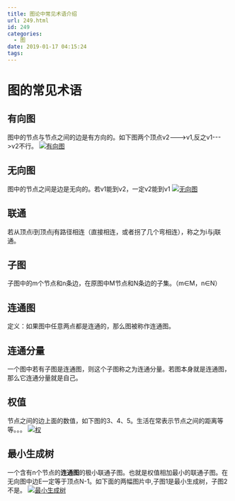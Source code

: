 ```yaml
---
title: 图论中常见术语介绍
url: 249.html
id: 249
categories:
  - 图
date: 2019-01-17 04:15:24
tags:
---
```


图的常见术语
======

有向图
---

图中的节点与节点之间的边是有方向的。如下图两个顶点v2--->v1,反之v1--->v2不行。 [![有向图](https://i.loli.net/2019/01/17/5c4069a87db50.png "有向图")](https://i.loli.net/2019/01/17/5c4069a87db50.png "有向图")

无向图
---

图中的节点之间是边是无向的。若v1能到v2，一定v2能到v1 [![无向图](https://i.loli.net/2019/01/17/5c406a98d39ad.png "无向图")](https://i.loli.net/2019/01/17/5c406a98d39ad.png "无向图")

联通
--

若从顶点i到顶点j有路径相连（直接相连，或者拐了几个弯相连），称之为i与j联通。

子图
--

子图中的m个节点和n条边，在原图中M节点和N条边的子集。（m∈M，n∈N）

连通图
---

定义：如果图中任意两点都是连通的，那么图被称作连通图。

连通分量
----

一个图中若有子图是连通图，则这个子图称之为连通分量。若图本身就是连通图，那么它连通分量就是自己。

权值
--

节点之间的边上面的数值，如下图的3、4、5。生活在常表示节点之间的距离等等。。。 [![权](https://i.loli.net/2019/01/17/5c406e8a8bb69.png "权")](https://i.loli.net/2019/01/17/5c406e8a8bb69.png "权")

最小生成树
-----

一个含有n个节点的**连通图**的极小联通子图。也就是权值相加最小的联通子图。在无向图中边E一定等于顶点N-1。如下面的两幅图片中,子图1是最小生成树，子图2不是。 [![最小生成树](https://i.loli.net/2019/01/17/5c4071a9a79ee.png "最小生成树")](https://i.loli.net/2019/01/17/5c4071a9a79ee.png "最小生成树")